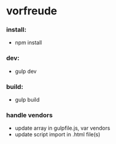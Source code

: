 # vorfreude

### install:
- npm install

### dev:
- gulp dev

### build:
- gulp build

### handle vendors
- update array in gulpfile.js, var vendors
- update script import in .html file(s)